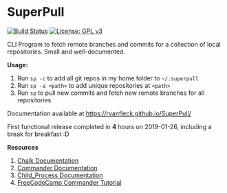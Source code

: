 # SuperPull

[![Build Status](https://travis-ci.com/RyanFleck/SuperPull.svg?branch=master)](https://travis-ci.com/RyanFleck/SuperPull) [![License: GPL v3](https://img.shields.io/badge/License-GPL%20v3-red.svg)](https://www.gnu.org/licenses/gpl-3.0)

CLI Program to fetch remote branches and commits for a collection of local repositories. Small and well-documented.

**Usage:**

1. Run `sp -c` to add all git repos in my home folder to `~/.superpull`
1. Run `sp -a <path>` to add unique repositories at `<path>` 
2. Run `sp` to pull new commits and fetch new remote branches for all repositories

Documentation available at <https://ryanfleck.github.io/SuperPull/>

First functional release completed in **4** hours on 2019-01-26, including a break for breakfast :D 

**Resources**

1. [Chalk Documentation](https://github.com/chalk/chalk)
1. [Commander Documentation](https://github.com/tj/commander.js/)
1. [Child_Process Documentation](https://nodejs.org/api/child_process.html)
1. [FreeCodeCamp Commander Tutorial](https://medium.freecodecamp.org/writing-command-line-applications-in-nodejs-2cf8327eee2)
